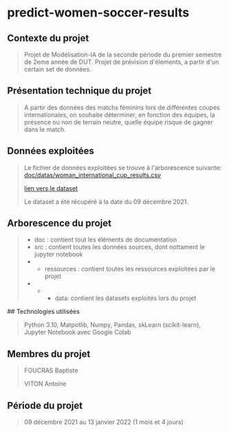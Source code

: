 # predict-women-soccer-results


## Contexte du projet
>
> Projet de Modélisation-IA de la seconde période du premier semestre de 2eme année de DUT.
> Projet de prévision d'éléments, a partir d'un certain set de données.
>

## Présentation technique du projet
>
> A partir des données des matchs féminins lors de différentes coupes internationales, on souhaite déterminer, en fonction des équipes, la présence ou non de terrain neutre, quelle équipe risque de gagner dans le match. 
>

## Données exploitées
>
> Le fichier de données exploitées se trouve à l'arborescence suivante: [doc/datas/woman_international_cup_results.csv](doc/datas/woman_international_cup_results.csv)
>
> [lien vers le dataset](https://www.kaggle.com/martj42/womens-international-football-results)
>
> Le dataset a été récupéré à la date du 09 décembre 2021.
>

## Arborescence du projet
>
> *   doc : contient tout les éléments de documentation
> *   src : contient toutes les données sources, dont nottament le jupyter notebook
> *   *   ressources : contient toutes les ressources exploitées par le projet
> *   *   *   data: contient les datasets exploités lors du projet
>

## Technologies utilisées
>
> Python 3.10, Matpotlib, Numpy, Pandas, skLearn (scikit-learn), Jupyter Notebook avec Google Colab
>

## Membres du projet
> 
> FOUCRAS Baptiste
>
> VITON Antoine
>

## Période du projet
>
> 09 décembre 2021 au 13 janvier 2022 (1 mois et 4 jours)
>
